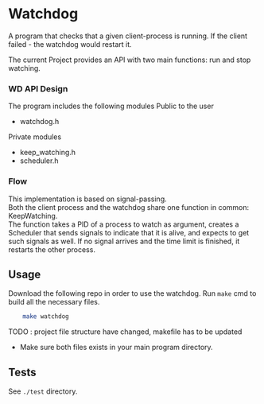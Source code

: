 # Watchdog
A program that checks that a given client-process is running. If the client failed - the watchdog would restart it.


The current Project provides an API  with two main functions: run and stop watching.


### WD API Design
The program includes the following modules
Public to the user
- watchdog.h

Private modules
- keep_watching.h
- scheduler.h

### Flow
This implementation is based on signal-passing.<br>
Both the client process and the watchdog share one function in common: KeepWatching. <br>
The function takes a PID of a process to watch as argument, creates a Scheduler that sends signals to indicate that it is alive,
and expects to get such signals as well.
If no signal arrives and the time limit is finished, it restarts the other process.

## Usage
Download the following repo in order to use the watchdog.
Run `make` cmd to build all the necessary files.

```bash
    make watchdog
```
TODO : project file structure have changed, makefile has to be updated

* Make sure both files exists in your main program directory.



## Tests
See `./test` directory.

